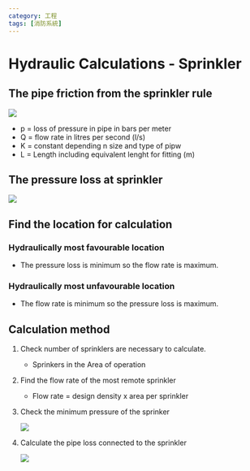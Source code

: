 ```yaml
---
category: 工程 
tags: [消防系統]
---
```



# Hydraulic Calculations - Sprinkler

## The pipe friction from the sprinkler rule


![](https://latex.codecogs.com/svg.latex?\Large&space;p=K\times{L}\times{Q}^{1.85})

 - p = loss of pressure in pipe in bars per meter
 - Q = flow rate in litres per second (l/s)
 - K = constant depending n size and type of pipw
 - L = Length including equivalent lenght for fitting (m)
  
## The pressure loss at sprinkler 
![](https://latex.codecogs.com/svg.latex?\Large&space;Q=K\times\sqrt{p})


## Find the location for calculation

### Hydraulically most favourable location

 - The pressure loss is minimum so the flow rate is maximum.

### Hydraulically most unfavourable location

 - The flow rate is minimum so the pressure loss is maximum.

## Calculation method

1. Check number of sprinklers are necessary to calculate.
   - Sprinkers in the Area of operation
2. Find the flow rate of the most remote sprinkler
   - Flow rate = design density x area per sprinkler
3. Check the minimum pressure of the sprinker
   
    ![](https://latex.codecogs.com/svg.latex?Q=K\times\sqrt{p})

4. Calculate the pipe loss connected to the sprinkler

    ![](https://latex.codecogs.com/svg.latex?K\times{L}\times{Q}^{1.85})

